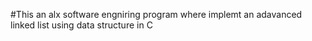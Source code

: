 #This an alx software engniring program where  implemt an adavanced linked list using data structure in C
